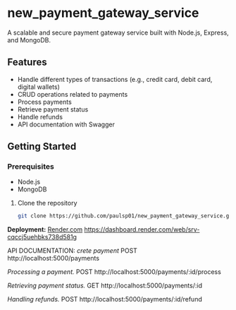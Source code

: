 # new_payment_gateway_service



A scalable and secure payment gateway service built with Node.js, Express, and MongoDB.

## Features

- Handle different types of transactions (e.g., credit card, debit card, digital wallets)
- CRUD operations related to payments
- Process payments
- Retrieve payment status
- Handle refunds
- API documentation with Swagger

## Getting Started

### Prerequisites

- Node.js
- MongoDB



1. Clone the repository
   ```sh
   git clone https://github.com/paulsp01/new_payment_gateway_service.git


**Deployment:** [Render.com](https://new-payment-gateway-service-2.onrender.com)
https://dashboard.render.com/web/srv-cqccj5uehbks738d581g

API DOCUMENTATION:
*crete payment*
POST http://localhost:5000/payments

*Processing a payment.*
POST http://localhost:5000/payments/:id/process

*Retrieving payment status.*
GET http://localhost:5000/payments/:id

*Handling refunds.*
POST http://localhost:5000/payments/:id/refund